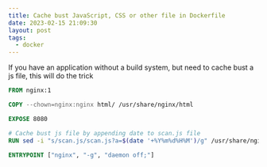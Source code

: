 ```yaml
---
title: Cache bust JavaScript, CSS or other file in Dockerfile
date: 2023-02-15 21:09:30
layout: post
tags:
  - docker
---
```


If you have an application without a build system, but need to cache bust a js file, this will do the trick

```Dockerfile
FROM nginx:1

COPY --chown=nginx:nginx html/ /usr/share/nginx/html

EXPOSE 8080

# Cache bust js file by appending date to scan.js file
RUN sed -i "s/scan.js/scan.js?a=$(date '+%Y%m%d%H%M')/g" /usr/share/nginx/html/index.html

ENTRYPOINT ["nginx", "-g", "daemon off;"]
```
